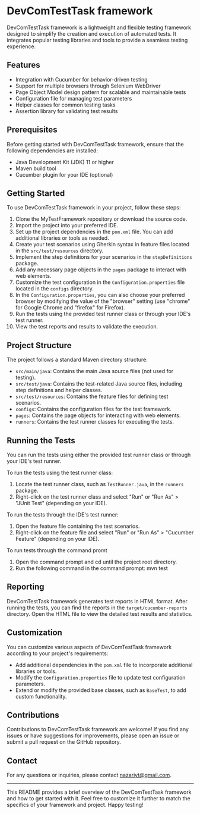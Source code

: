 # DevComTestTask framework

DevComTestTask framework is a lightweight and flexible testing framework designed to simplify the creation and execution of automated tests. It integrates popular testing libraries and tools to provide a seamless testing experience.

## Features

- Integration with Cucumber for behavior-driven testing
- Support for multiple browsers through Selenium WebDriver
- Page Object Model design pattern for scalable and maintainable tests
- Configuration file for managing test parameters
- Helper classes for common testing tasks
- Assertion library for validating test results

## Prerequisites

Before getting started with DevComTestTask framework, ensure that the following dependencies are installed:

- Java Development Kit (JDK) 11 or higher
- Maven build tool
- Cucumber plugin for your IDE (optional)

## Getting Started

To use DevComTestTask framework in your project, follow these steps:

1. Clone the MyTestFramework repository or download the source code.
2. Import the project into your preferred IDE.
3. Set up the project dependencies in the `pom.xml` file. You can add additional libraries or tools as needed.
4. Create your test scenarios using Gherkin syntax in feature files located in the `src/test/resources` directory.
5. Implement the step definitions for your scenarios in the `stepDefinitions` package.
6. Add any necessary page objects in the `pages` package to interact with web elements.
7. Customize the test configuration in the `Configuration.properties` file located in the `configs` directory.
8. In the `Configuration.properties`, you can also choose your preferred browser by modifying the value of the "browser" setting (use "chrome" for Google Chrome and "firefox" for Firefox).
9. Run the tests using the provided test runner class or through your IDE's test runner.
10. View the test reports and results to validate the execution.

## Project Structure

The project follows a standard Maven directory structure:

- `src/main/java`: Contains the main Java source files (not used for testing).
- `src/test/java`: Contains the test-related Java source files, including step definitions and helper classes.
- `src/test/resources`: Contains the feature files for defining test scenarios.
- `configs`: Contains the configuration files for the test framework.
- `pages`: Contains the page objects for interacting with web elements.
- `runners`: Contains the test runner classes for executing the tests.

## Running the Tests

You can run the tests using either the provided test runner class or through your IDE's test runner.

To run the tests using the test runner class:
1. Locate the test runner class, such as `TestRunner.java`, in the `runners` package.
2. Right-click on the test runner class and select "Run" or "Run As" > "JUnit Test" (depending on your IDE).

To run the tests through the IDE's test runner:
1. Open the feature file containing the test scenarios.
2. Right-click on the feature file and select "Run" or "Run As" > "Cucumber Feature" (depending on your IDE).

To run tests through the command promt
1. Open the command prompt and cd until the project root directory.
2. Run the following command in the command prompt: mvn test

## Reporting

DevComTestTask framework generates test reports in HTML format. After running the tests, you can find the reports in the `target/cucumber-reports` directory. Open the HTML file to view the detailed test results and statistics.

## Customization

You can customize various aspects of DevComTestTask framework according to your project's requirements:

- Add additional dependencies in the `pom.xml` file to incorporate additional libraries or tools.
- Modify the `Configuration.properties` file to update test configuration parameters.
- Extend or modify the provided base classes, such as `BaseTest`, to add custom functionality.

## Contributions

Contributions to DevComTestTask framework are welcome! If you find any issues or have suggestions for improvements, please open an issue or submit a pull request on the GitHub repository.

## Contact

For any questions or inquiries, please contact [nazariyt@gmail.com](mailto:nazariyt@gmail.com).

---

This README provides a brief overview of the DevComTestTask framework and how to get started with it. Feel free to customize it further to match the specifics of your framework and project. Happy testing!
